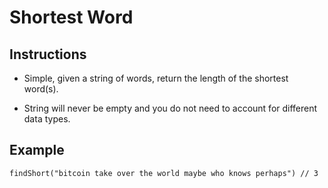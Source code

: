 # Shortest Word

## Instructions

  - Simple, given a string of words, return the length of the shortest word(s).

  - String will never be empty and you do not need to account for different data types.

## Example

```
findShort("bitcoin take over the world maybe who knows perhaps") // 3
```
